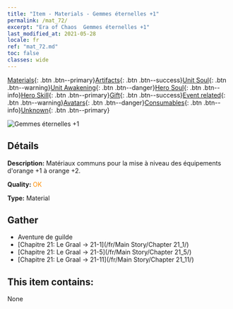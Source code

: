 ```yaml
---
title: "Item - Materials - Gemmes éternelles +1"
permalink: /mat_72/
excerpt: "Era of Chaos  Gemmes éternelles +1"
last_modified_at: 2021-05-28
locale: fr
ref: "mat_72.md"
toc: false
classes: wide
---
```

 [Materials](/ItemsFR/){: .btn .btn--primary}[Artifacts](/ItemsFR/Artifacts/){: .btn .btn--success}[Unit Soul](/ItemsFR/UnitSoul/){: .btn .btn--warning}[Unit Awakening](/ItemsFR/UnitAwakening/){: .btn .btn--danger}[Hero Soul](/ItemsFR/HeroSoul/){: .btn .btn--info}[Hero Skill](/ItemsFR/HeroSkill/){: .btn .btn--primary}[Gift](/ItemsFR/Gift/){: .btn .btn--success}[Event related](/ItemsFR/Events/){: .btn .btn--warning}[Avatars](/ItemsFR/Avatars/){: .btn .btn--danger}[Consumables](/ItemsFR/Consumables/){: .btn .btn--info}[Unknown](/ItemsFR/Unknown/){: .btn .btn--primary}

 ![Gemmes éternelles +1](/images/t/i_cailiao_baoshi3.png)

## Détails
 **Description:** Matériaux communs pour la mise à niveau des équipements d'orange +1 à orange +2.

 **Quality:** <span style="color: #FF8C00">OK</span>

 **Type:** Material

## Gather

*    Aventure de guilde 
*    [Chapitre 21: Le Graal -> 21-1](/fr/Main Story/Chapter 21_1/) 
*    [Chapitre 21: Le Graal -> 21-5](/fr/Main Story/Chapter 21_5/) 
*    [Chapitre 21: Le Graal -> 21-11](/fr/Main Story/Chapter 21_11/) 

## This item contains:

  None

